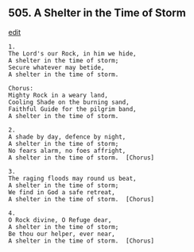 
## 505.  A Shelter in the Time of Storm
[edit](https://docs.google.com/document/d/1cW3%2Dv48LieD8ytWrHaMHounLURFHKeLa/edit?mode=html)



    1.
    The Lord's our Rock, in him we hide,
    A shelter in the time of storm;
    Secure whatever may betide,
    A shelter in the time of storm.

    Chorus:
    Mighty Rock in a weary land,
    Cooling Shade on the burning sand,
    Faithful Guide for the pilgrim band,
    A shelter in the time of storm.

    2.
    A shade by day, defence by night,
    A shelter in the time of storm;
    No fears alarm, no foes affright,
    A shelter in the time of storm.  [Chorus]

    3.
    The raging floods may round us beat,
    A shelter in the time of storm;
    We find in God a safe retreat,
    A shelter in the time of storm.  [Chorus]

    4.
    O Rock divine, O Refuge dear,
    A shelter in the time of storm;
    Be thou our helper, ever near,
    A shelter in the time of storm.  [Chorus]
